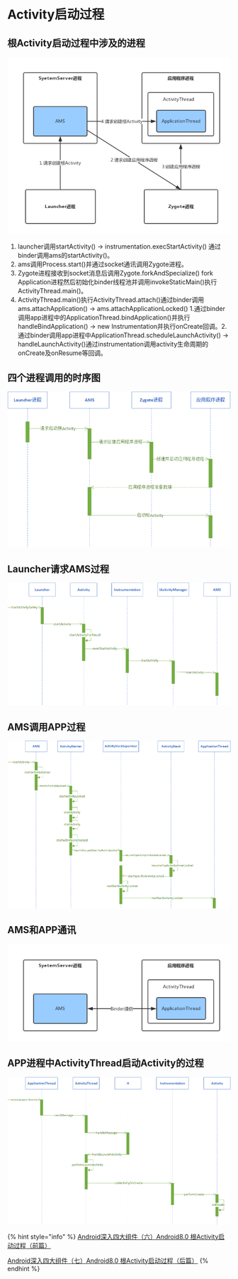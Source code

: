 # Activity启动过程

## **根Activity启动过程中涉及的进程**

![](.gitbook/assets/veqyvt.png)

1. launcher调用startActivity\(\) -&gt; instrumentation.execStartActivity\(\) 通过binder调用ams的startActivity\(\)。
2. ams调用Process.start\(\)并通过socket通讯调用Zygote进程。
3. Zygote进程接收到socket消息后调用Zygote. forkAndSpecialize\(\) fork Application进程然后初始化binder线程池并调用invokeStaticMain\(\)执行ActivityThread.main\(\)。
4. ActivityThread.main\(\)执行ActivityThread.attach\(\)通过binder调用ams.attachApplication\(\) -&gt; ams.attachApplicationLocked\(\)  1.通过binder调用app进程中的ApplicationThread.bindApplication\(\)并执行handleBindApplication\(\) -&gt; new Instrumentation并执行onCreate回调。2.通过binder调用app进程中ApplicationThread.scheduleLaunchActivity\(\) -&gt; handleLaunchActivity\(\)通过instrumentation调用activity生命周期的onCreate及onResume等回调。



 

## 四个进程调用的时序图

![](.gitbook/assets/veqs2v.png)

## **Launcher请求AMS过程**

![](.gitbook/assets/veb67d.png)

## **AMS调用APP过程**

![](.gitbook/assets/veby0h.png)

## AMS和APP通讯

![](.gitbook/assets/vebdxd.png)

## **APP进程中ActivityThread启动Activity的过程**

![](.gitbook/assets/veqcku.png)

{% hint style="info" %}
[Android深入四大组件（六）Android8.0 根Activity启动过程（前篇）](https://liuwangshu.cn/framework/component/6-activity-start-1.html)

[Android深入四大组件（七）Android8.0 根Activity启动过程（后篇）](https://liuwangshu.cn/framework/component/7-activity-start-2.html)
{% endhint %}

